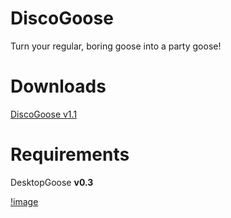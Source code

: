 # DiscoGoose

Turn your regular, boring goose into a party goose!

# Downloads
[DiscoGoose v1.1](https://github.com/VeeDeeOh/DiscoGoose/releases/tag/1.1)

# Requirements
DesktopGoose **v0.3**

[!image](https://i.imgur.com/5yZWF32.gif)
